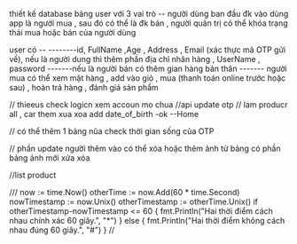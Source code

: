

thiết kế database bảng user với 3 vai trò --  người dùng ban đầu đk vào dùng app là người mua , sau đó có thể là đk bán , người quản trị có thể khóa trạng thái mua hoặc bán của người dùng

user có --
--------id, FullName ,Age , Address , Email (xác thực mã OTP gửi về), nếu là người dung thì thêm phần địa chỉ nhân hàng , UserName , password 
-------nếu là người bán có thêm gian hàng bản thân 
------- người mua có thể xem mặt hàng , add vào giỏ , mua (thanh toán online trước hoặc sau) , hoàn trả hàng , đánh giá sản phẩm 

// thieeus check logicn xem accoun mo chua
//api update otp
// lam producr all , car them xua xoa
add date_of_birth -ok
--Home

//  có thể thêm 1 bảng nũa check thời gian sống của OTP

// phần update người thêm vào có thể xóa hoặc thêm ảnh từ bảng  có phần bảng ảnh mới xửa xóa


//list product







































///	now := time.Now()
	otherTime := now.Add(60 * time.Second)
	nowTimestamp := now.Unix()
	otherTimestamp := otherTime.Unix()
	if otherTimestamp-nowTimestamp <= 60 {
		fmt.Println("Hai thời điểm cách nhau chính xác 60 giây.", "*")
	} else {
		fmt.Println("Hai thời điểm không cách nhau đúng 60 giây.", "#")
	}
//